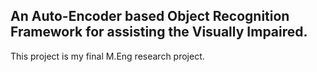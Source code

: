 ## An Auto-Encoder based Object Recognition Framework for assisting the Visually Impaired.

This project is my final M.Eng research project.

